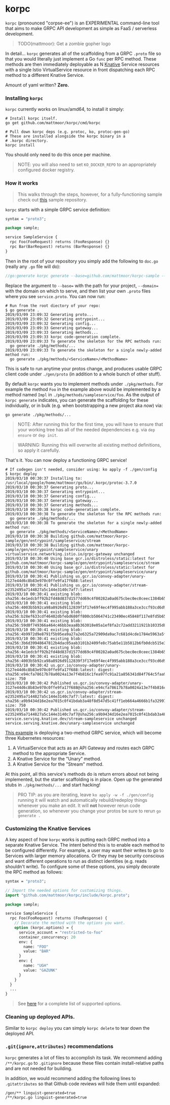 # korpc

`korpc` (pronounced "corpse-ee") is an EXPERIMENTAL command-line tool that
aims to make GRPC API development as simple as FaaS / serverless development.

> TODO(mattmoor): Get a zombie gopher logo

In detail... `korpc` generates all of the scaffolding from a GRPC `.proto`
file so that you would literally just implement a Go `func` per RPC method.
These methods are then immediately deployable as N
[Knative](https://github.com/knative/serving) Service resources with a
single Istio VirtualService resource in front dispatching each RPC method to
a different Knative Service.

Amount of yaml written?  **Zero.**

### Installing `korpc`

`korpc` currently works on linux/amd64, to install it simply:

```shell
# Install korpc itself.
go get github.com/mattmoor/korpc/cmd/korpc

# Pull down korpc deps (e.g. protoc, ko, protoc-gen-go)
# These are installed alongside the korpc binary in a
# .korpc directory.
korpc install
```

You should only need to do this once per machine.

> NOTE: you will also need to set `KO_DOCKER_REPO` to an appropriately
> configured docker registry.

### How it works

> This walks through the steps, however, for a fully-functioning sample
> check out [this](https://github.com/mattmoor/korpc-sample/commits/with-stream)
> sample repository.

`korpc` starts with a simple GRPC service definition:

```proto
syntax = "proto3";

package sample;

service SampleService {
  rpc Foo(FooRequest) returns (FooResponse) {}
  rpc Bar(BarRequest) returns (BarResponse) {}
}
```

Then in the root of your repository you simply add the following
to `doc.go` (really any `.go` file will do):

```go
//go:generate korpc generate --base=github.com/mattmoor/korpc-sample --domain=mattmoor.io service.proto
```

Replace the argument to `--base=` with the path for your project, `--domain=`
with the domain on which to serve, and then list your own `.proto` files where
you see `service.proto`.  You can now run:

```shell
# Run from the root diectory of your repo:
$ go generate .
2019/03/09 23:09:32 Generating proto...
2019/03/09 23:09:32 Generating entrypoint...
2019/03/09 23:09:32 Generating config...
2019/03/09 23:09:33 Generating gateway...
2019/03/09 23:09:33 Generating methods...
2019/03/09 23:09:33 korpc code-generation complete.
2019/03/09 23:09:33 To generate the skeleton for the RPC methods run:
  go generate ./pkg/methods/...
2019/03/09 23:09:33 To generate the skeleton for a single newly-added method run:
  go generate ./pkg/methods/<ServiceName>/<MethodName>
```

This is safe to run anytime your protos change, and produces usable GRPC client
code under `./gen/proto` (in addition to a whole bunch of other stuff).

By default `korpc` wants you to implement methods under `./pkg/methods`. For
example the method `Foo` in the example above would be implemented by a method
named `Impl` in `./pkg/methods/sampleservice/foo`. As the output of
`korpc generate` indicates, you can generate the scaffolding for these
individually, or in bulk (e.g. when bootstrapping a new project aka _now_) via:

```shell
go generate ./pkg/methods/...
```

> NOTE: After running this for the first time, you will have to ensure that your
> working tree has all of the needed dependencies e.g. via `dep ensure` or
> `dep init`.


> WARNING: Running this will overwrite all existing method definitions, so
> apply it carefully.

That's it.  You can now deploy a functioning GRPC service!

```shell
# If codegen isn't needed, consider using: ko apply -f ./gen/config
$ korpc deploy
2019/03/10 00:30:37 Installing to: /usr/local/google/home/mattmoor/go/bin/.korpc/protoc-3.7.0
2019/03/10 00:30:37 Generating proto...
2019/03/10 00:30:37 Generating entrypoint...
2019/03/10 00:30:37 Generating config...
2019/03/10 00:30:37 Generating gateway...
2019/03/10 00:30:37 Generating methods...
2019/03/10 00:30:38 korpc code-generation complete.
2019/03/10 00:30:38 To generate the skeleton for the RPC methods run:
  go generate ./pkg/methods/...
2019/03/10 00:30:38 To generate the skeleton for a single newly-added method run:
  go generate ./pkg/methods/<ServiceName>/<MethodName>
2019/03/10 00:30:38 Building github.com/mattmoor/korpc-sample/gen/entrypoint/sampleservice/stream
2019/03/10 00:30:38 Building github.com/mattmoor/korpc-sample/gen/entrypoint/sampleservice/unary
virtualservice.networking.istio.io/grpc-gateway unchanged
2019/03/10 00:30:40 Using base gcr.io/distroless/static:latest for github.com/mattmoor/korpc-sample/gen/entrypoint/sampleservice/stream
2019/03/10 00:30:40 Using base gcr.io/distroless/static:latest for github.com/mattmoor/korpc-sample/gen/entrypoint/sampleservice/unary
2019/03/10 00:30:41 Publishing us.gcr.io/convoy-adapter/unary-3127e44d6c8b83e970c0ffe9fa17f688:latest
2019/03/10 00:30:41 Publishing us.gcr.io/convoy-adapter/stream-e2352495a7144827a5c144e3140c7af7:latest
2019/03/10 00:30:41 existing blob: sha256:4e1edcbff92b2fd48d837d1577dd69c4f00282a0ad675cbec0ec0ceec1384b65
2019/03/10 00:30:41 existing blob: sha256:4003b5b92ca98a8926d9112839f3f17e69f4ec4f995abb188a3ce3ccf93cd6d9
2019/03/10 00:30:41 existing blob: sha256:b28ef633cdf46402dbfebd680ff800cb5064741c23490ec45848f117e8fd5b65
2019/03/10 00:30:41 existing blob: sha256:59d0f749366a464c46bb3eaa8b363018e05a1ef8fa2c72add3211921b10335d8
2019/03/10 00:30:41 existing blob: sha256:4b9972d9e8791f5b95ea9a27a2e6325a72909da9ac7c681d4cde1784e5963a5f
2019/03/10 00:30:41 existing blob: sha256:3b6d39948647812b4dac05aab3101b2409fe8c75ab5e11b5812b6fb0dcb515e3
2019/03/10 00:30:41 existing blob: sha256:4e1edcbff92b2fd48d837d1577dd69c4f00282a0ad675cbec0ec0ceec1384b65
2019/03/10 00:30:41 existing blob: sha256:4003b5b92ca98a8926d9112839f3f17e69f4ec4f995abb188a3ce3ccf93cd6d9
2019/03/10 00:30:42 us.gcr.io/convoy-adapter/unary-3127e44d6c8b83e970c0ffe9fa17f688:latest: digest: sha256:e94cfa78617b78a0024a13e7f4b816c1fea97fc91a21a856341d84f764c5faa9 size: 750
2019/03/10 00:30:42 Published us.gcr.io/convoy-adapter/unary-3127e44d6c8b83e970c0ffe9fa17f688@sha256:e94cfa78617b78a0024a13e7f4b816c1fea97fc91a21a856341d84f764c5faa9
2019/03/10 00:30:42 us.gcr.io/convoy-adapter/stream-e2352495a7144827a5c144e3140c7af7:latest: digest: sha256:a9b9434d16e2ea7015c0f41bdab3a48f8d547d5c41ff1eb664a4666b1fa32997 size: 750
2019/03/10 00:30:42 Published us.gcr.io/convoy-adapter/stream-e2352495a7144827a5c144e3140c7af7@sha256:a9b9434d16e2ea7015c0f41bdab3a48f8d547d5c41ff1eb664a4666b1fa32997
service.serving.knative.dev/stream-sampleservice unchanged
service.serving.knative.dev/unary-sampleservice unchanged
```

[This example](https://github.com/mattmoor/korpc-sample) is deploying a
two-method GRPC service, which will become three Kubernetes resources:
1. A VirtualService that acts as an API Gateway and routes each GRPC method
  to the appropriate Service.
1. A Knative Service for the "Unary" method.
1. A Knative Service for the "Stream" method.

At this point, all this service's methods do is return errors about not
being implemented, but the starter scaffolding is in place. Open up the
generated stubs in `./pkg/methods/...` and start hacking!

> PRO TIP: as you are iterating, leave `ko apply -w -f ./gen/config` running
> it will watch and automatically rebuild/redeploy things whenever you make an
> edit. It will **not** however rerun code generation, so whenever you change
> your protos be sure to rerun `go generate .`


### Customizing the Knative Services

A key aspect of how `korpc` works is putting each GRPC method into a separate
Knative Service. The intent behind this is to enable each method to be
configured differently.  For example, a user may want their writes to go to
Services with larger memory allocations. Or they may be security conscious
and want different operations to run as distinct identities (e.g. reads
shouldn't write). To configure some of these options, you simply decorate
the RPC method as follows:

```proto
syntax = "proto3";

// Import the needed options for customizing things.
import "github.com/mattmoor/korpc/include/korpc.proto";

package sample;

service SampleService {
  rpc Foo(FooRequest) returns (FooResponse) {
    // Decorate the method with the options you want.
    option (korpc.options) = {
      service_account = "restricted-to-foo"
      container_concurrency: 20
      env: {
        name: "FOO"
        value: "BAR"
      }
      env: {
        name: "UGH"
        value: "GAZUNK"
      }
    }
  }
  ...
}

```

> See [here](https://github.com/mattmoor/korpc/blob/master/include/korpc.proto)
> for a complete list of supported options.


### Cleaning up deployed APIs.

Similar to `korpc deploy` you can simply `korpc delete` to tear down the
deployed API.

### `.git{ignore,attributes}` recommendations

`korpc` generates a lot of files to accomplish its task. We recommend adding
`/**/korpc.go` to `.gitignore` because these files contain install-relative paths
and are not needed for building.

In addition, we would recommend adding the following lines to `.gitattributes`
so that Github code reviews will hide them until expanded:

```
/gen/** linguist-generated=true
/**/korpc.go linguist-generated=true
```
